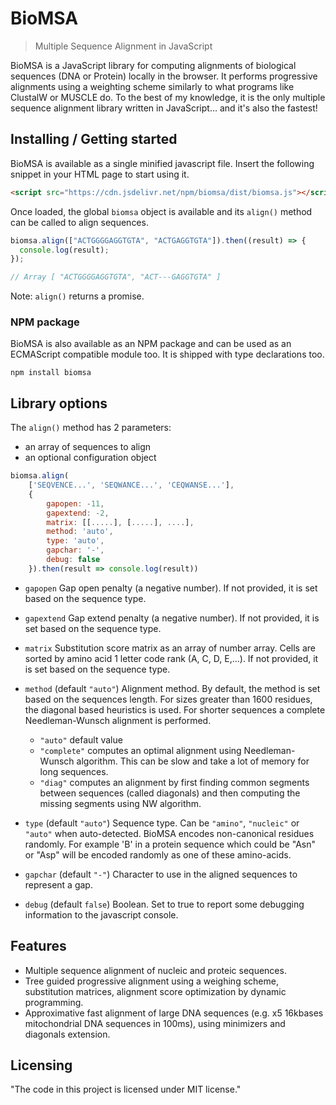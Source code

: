 # BioMSA

> Multiple Sequence Alignment in JavaScript

BioMSA is a JavaScript library for computing alignments of biological
sequences (DNA or Protein) locally in the browser.
It performs progressive alignments using a weighting scheme similarly to
what programs like ClustalW or MUSCLE do.
To the best of my knowledge, it is the only multiple sequence alignment library
written in JavaScript... and it's also the fastest!

## Installing / Getting started

BioMSA is available as a single minified javascript file. Insert the following
snippet in your HTML page to start using it.

```html
<script src="https://cdn.jsdelivr.net/npm/biomsa/dist/biomsa.js"></script>
```

Once loaded, the global `biomsa` object is available and
its `align()` method can be called to align sequences.

```javascript
biomsa.align(["ACTGGGGAGGTGTA", "ACTGAGGTGTA"]).then((result) => {
  console.log(result);
});

// Array [ "ACTGGGGAGGTGTA", "ACT---GAGGTGTA" ]
```

Note: `align()` returns a promise.

### NPM package

BioMSA is also available as an NPM package and can be used as an ECMAScript compatible module too. It is shipped with type declarations too.

```shell
npm install biomsa
```

## Library options

The `align()` method has 2 parameters:

- an array of sequences to align
- an optional configuration object

```javascript
biomsa.align(
    ['SEQVENCE...', 'SEQWANCE...', 'CEQWANSE...'],
    {
        gapopen: -11,
        gapextend: -2,
        matrix: [[.....], [.....], ....],
        method: 'auto',
        type: 'auto',
        gapchar: '-',
        debug: false
    }).then(result => console.log(result))
```

- `gapopen` Gap open penalty (a negative number). If not provided, it is set based on the sequence type.

- `gapextend` Gap extend penalty (a negative number). If not provided, it is set based on the sequence type.

- `matrix` Substitution score matrix as an array of number array. Cells are sorted by amino acid 1 letter code rank (A, C, D, E,...). If not provided, it is set based on the sequence type.

- `method` (default `"auto"`) Alignment method. By default, the method is set based on the sequences length.
  For sizes greater than 1600 residues, the diagonal based heuristics is used. For shorter sequences a complete Needleman-Wunsch alignment is performed.

  - `"auto"` default value
  - `"complete"` computes an optimal alignment using Needleman-Wunsch algorithm. This can be slow and take a lot of memory for long sequences.
  - `"diag"` computes an alignment by first finding common segments between sequences (called diagonals) and then
    computing the missing segments using NW algorithm.

- `type` (default `"auto"`) Sequence type. Can be `"amino"`, `"nucleic"` or `"auto"` when auto-detected. BioMSA encodes non-canonical residues randomly. For example 'B' in a protein sequence which could be "Asn" or "Asp" will be encoded randomly as one of these amino-acids.

- `gapchar` (default `"-"`) Character to use in the aligned sequences to represent a gap.

- `debug` (default `false`) Boolean. Set to true to report some debugging information to the javascript console.

## Features

- Multiple sequence alignment of nucleic and proteic sequences.
- Tree guided progressive alignment using a weighing scheme, substitution matrices,
  alignment score optimization by dynamic programming.
- Approximative fast alignment of large DNA sequences (e.g. x5 16kbases mitochondrial DNA sequences in 100ms), using minimizers and diagonals extension.

## Licensing

"The code in this project is licensed under MIT license."
